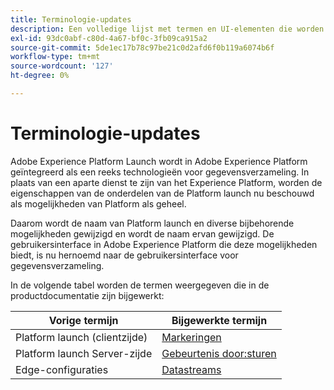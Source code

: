 ```yaml
---
title: Terminologie-updates
description: Een volledige lijst met termen en UI-elementen die worden beïnvloed door de Adobe Experience Platform Launch-herbranding.
exl-id: 93dc0abf-c80d-4a67-bf0c-3fb09ca915a2
source-git-commit: 5de1ec17b78c97be21c0d2afd6f0b119a6074b6f
workflow-type: tm+mt
source-wordcount: '127'
ht-degree: 0%

---
```


# Terminologie-updates

Adobe Experience Platform Launch wordt in Adobe Experience Platform geïntegreerd als een reeks technologieën voor gegevensverzameling. In plaats van een aparte dienst te zijn van het Experience Platform, worden de eigenschappen van de onderdelen van de Platform launch nu beschouwd als mogelijkheden van Platform als geheel.

Daarom wordt de naam van Platform launch en diverse bijbehorende mogelijkheden gewijzigd en wordt de naam ervan gewijzigd. De gebruikersinterface in Adobe Experience Platform die deze mogelijkheden biedt, is nu hernoemd naar de gebruikersinterface voor gegevensverzameling.

In de volgende tabel worden de termen weergegeven die in de productdocumentatie zijn bijgewerkt:

| Vorige termijn | Bijgewerkte termijn |
|---|---|
| Platform launch (clientzijde) | [ Markeringen ](./home.md) |
| Platform launch Server-zijde | [ Gebeurtenis door:sturen ](./ui/event-forwarding/overview.md) |
| Edge-configuraties | [ Datastreams ](/help/datastreams/overview.md) |
